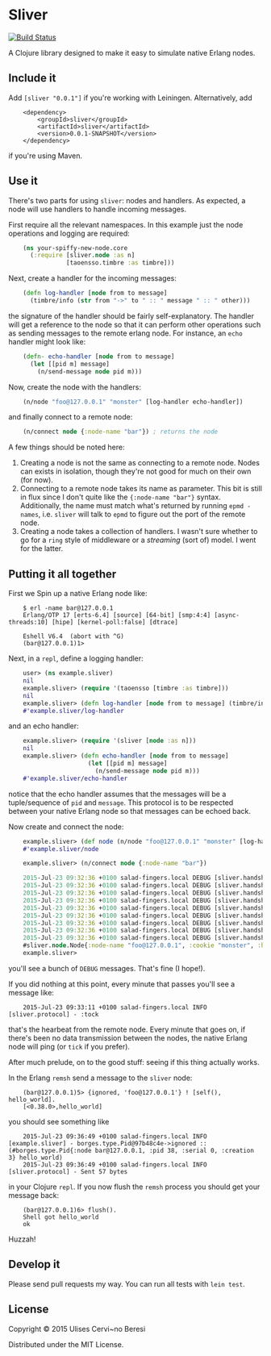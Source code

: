 # Sliver

[![Build Status](https://travis-ci.org/ulises/sliver.svg?branch=master)](https://travis-ci.org/ulises/sliver)

A Clojure library designed to make it easy to simulate native Erlang nodes.

## Include it

Add `[sliver "0.0.1"]` if you're working with Leiningen. Alternatively, add

````
    <dependency>
        <groupId>sliver</groupId>
        <artifactId>sliver</artifactId>
        <version>0.0.1-SNAPSHOT</version>
    </dependency>
````

if you're using Maven.

## Use it

There's two parts for using `sliver`: nodes and handlers. As expected, a node
will use handlers to handle incoming messages.

First require all the relevant namespaces. In this example just the node
operations and logging are required:

````clojure
    (ns your-spiffy-new-node.core
      (:require [sliver.node :as n]
                [taoensso.timbre :as timbre]))
````

Next, create a handler for the incoming messages:

````clojure
    (defn log-handler [node from to message]
      (timbre/info (str from "->" to " :: " message " :: " other)))
````

the signature of the handler should be fairly self-explanatory. The handler will
get a reference to the node so that it can perform other operations such as
sending messages to the remote erlang node. For instance, an `echo` handler might
look like:

````clojure
    (defn- echo-handler [node from to message]
      (let [[pid m] message]
        (n/send-message node pid m)))
````

Now, create the node with the handlers:

````clojure
    (n/node "foo@127.0.0.1" "monster" [log-handler echo-handler])
````

and finally connect to a remote node:

````clojure
    (n/connect node {:node-name "bar"}) ; returns the node
````


A few things should be noted here:

1. Creating a node is not the same as connecting to a remote node. Nodes can exists in isolation, though they're not good for much on their own (for now).
2. Connecting to a remote node takes its name as parameter. This bit is still in flux since I don't quite like the `{:node-name "bar"}` syntax. Additionally, the name must match what's returned by running `epmd -names`, i.e. `sliver` will talk to `epmd` to figure out the port of the remote node.
3. Creating a node takes a collection of handlers. I wasn't sure whether to go for a `ring` style of middleware or a _streaming_ (sort of) model. I went for the latter.

## Putting it all together

First we Spin up a native Erlang node like:

````shell
    $ erl -name bar@127.0.0.1
    Erlang/OTP 17 [erts-6.4] [source] [64-bit] [smp:4:4] [async-threads:10] [hipe] [kernel-poll:false] [dtrace]

    Eshell V6.4  (abort with ^G)
    (bar@127.0.0.1)1>
````

Next, in a `repl`, define a logging handler:

````clojure
    user> (ns example.sliver)
    nil
    example.sliver> (require '(taoensso [timbre :as timbre]))
    nil
    example.sliver> (defn log-handler [node from to message] (timbre/info (str from "->" to " :: " message)))
    #'example.sliver/log-handler
````

and an echo handler:

````clojure
    example.sliver> (require '(sliver [node :as n]))
    nil
    example.sliver> (defn echo-handler [node from to message]
                      (let [[pid m] message]
                        (n/send-message node pid m)))
    #'example.sliver/echo-handler
````

notice that the echo handler assumes that the messages will be a tuple/sequence
of `pid` and `message`. This protocol is to be respected between your native
Erlang node so that messages can be echoed back.

Now create and connect the node:

````clojure
    example.sliver> (def node (n/node "foo@127.0.0.1" "monster" [log-handler echo-handler]))
    #'example.sliver/node

    example.sliver> (n/connect node {:node-name "bar"})

    2015-Jul-23 09:32:36 +0100 salad-fingers.local DEBUG [sliver.handshake] - PACKET: #<HeapByteBuffer java.nio.HeapByteBuffer[pos=5 lim=5 cap=5]>
    2015-Jul-23 09:32:36 +0100 salad-fingers.local DEBUG [sliver.handshake] - HS-PACKET: #<HeapByteBuffer java.nio.HeapByteBuffer[pos=3 lim=3 cap=3]>
    2015-Jul-23 09:32:36 +0100 salad-fingers.local DEBUG [sliver.handshake] - DECODED:  :ok
    2015-Jul-23 09:32:36 +0100 salad-fingers.local DEBUG [sliver.handshake] - PACKET: #<HeapByteBuffer java.nio.HeapByteBuffer[pos=26 lim=26 cap=26]>
    2015-Jul-23 09:32:36 +0100 salad-fingers.local DEBUG [sliver.handshake] - HS-PACKET: #<HeapByteBuffer java.nio.HeapByteBuffer[pos=24 lim=24 cap=24]>
    2015-Jul-23 09:32:36 +0100 salad-fingers.local DEBUG [sliver.handshake] - DECODED:  {:version 5, :flag 229372, :challenge 1780990473, :name bar@127.0.0.1}
    2015-Jul-23 09:32:36 +0100 salad-fingers.local DEBUG [sliver.handshake] - PACKET: #<HeapByteBuffer java.nio.HeapByteBuffer[pos=19 lim=19 cap=19]>
    2015-Jul-23 09:32:36 +0100 salad-fingers.local DEBUG [sliver.handshake] - HS-PACKET: #<HeapByteBuffer java.nio.HeapByteBuffer[pos=17 lim=17 cap=17]>
    2015-Jul-23 09:32:36 +0100 salad-fingers.local DEBUG [sliver.handshake] - DECODED:  :ok
    #sliver.node.Node{:node-name "foo@127.0.0.1", :cookie "monster", :handlers [#<sliver$log_handler example.sliver$log_handler@15f7bf39> #<sliver$echo_handler example.sliver$echo_handler@3c17aae1>], :state #<Atom@35d3b899: {{:node-name "bar"} {:connection #<SocketChannelImpl java.nio.channels.SocketChannel[connected local=/127.0.0.1:57217 remote=localhost/127.0.0.1:57104]>}}>, :pid-tracker #<Ref@5efc606a: {:creation 0, :serial 0, :pid 0}>}
    example.sliver> 
````

you'll see a bunch of `DEBUG` messages. That's fine (I hope!).

If you did nothing at this point, every minute that passes you'll see a message
like:

````
    2015-Jul-23 09:33:11 +0100 salad-fingers.local INFO [sliver.protocol] - :tock
````

that's the hearbeat from the remote node. Every minute that goes on, if there's
been no data transmission between the nodes, the native Erlang node will ping
(or `tick` if you prefer).

After much prelude, on to the good stuff: seeing if this thing actually works.

In the Erlang `remsh` send a message to the `sliver` node:

````
    (bar@127.0.0.1)5> {ignored, 'foo@127.0.0.1'} ! [self(), hello_world].
    [<0.38.0>,hello_world]
````

you should see something like

````
    2015-Jul-23 09:36:49 +0100 salad-fingers.local INFO [example.sliver] - borges.type.Pid@97b48c4e->ignored :: (#borges.type.Pid{:node bar@127.0.0.1, :pid 38, :serial 0, :creation 3} hello_world)
    2015-Jul-23 09:36:49 +0100 salad-fingers.local INFO [sliver.protocol] - Sent 57 bytes
````

in your Clojure `repl`. If you now flush the `remsh` process you should get your
message back:

````
    (bar@127.0.0.1)6> flush().
    Shell got hello_world
    ok
````

Huzzah!

## Develop it

Please send pull requests my way. You can run all tests with `lein test`.

## License

Copyright © 2015 Ulises Cervi~no Beresi

Distributed under the MIT License.
